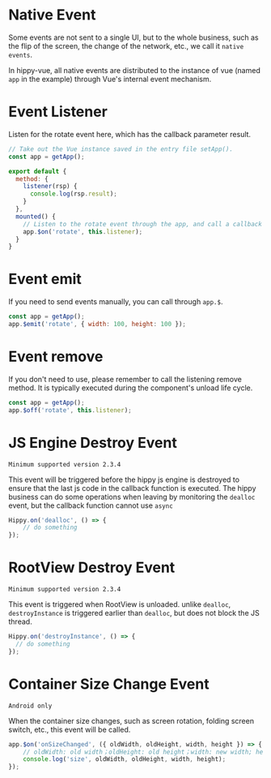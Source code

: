 # Native Event

Some events are not sent to a single UI, but to the whole business, such as the flip of the screen, the change of the network, etc., we call it `native events`.

In hippy-vue, all native events are distributed to the instance of vue (named `app` in the example) through Vue's internal event mechanism.

# Event Listener

Listen for the rotate event here, which has the callback parameter result.

```js
// Take out the Vue instance saved in the entry file setApp().
const app = getApp();

export default {
  method: {
    listener(rsp) {
      console.log(rsp.result);
    }
  },
  mounted() {
    // Listen to the rotate event through the app, and call a callback through this.listener when the event occurs.
    app.$on('rotate', this.listener);
  }
}

```

# Event emit

If you need to send events manually, you can call through `app.$`.

```js
const app = getApp();
app.$emit('rotate', { width: 100, height: 100 });
```

# Event remove

If you don't need to use, please remember to call the listening remove method. It is typically executed during the component's unload life cycle.

```js
const app = getApp();
app.$off('rotate', this.listener);
```

# JS Engine Destroy Event

`Minimum supported version 2.3.4`

This event will be triggered before the hippy js engine is destroyed to ensure that the last js code in the callback function is executed. The hippy business can do some operations when leaving by monitoring the `dealloc` event, but the callback function cannot use `async`

```jsx
Hippy.on('dealloc', () => {
    // do something
});
```

# RootView Destroy Event

`Minimum supported version 2.3.4`

This event is triggered when RootView is unloaded. unlike `dealloc`,  `destroyInstance` is triggered earlier than `dealloc`, but does not block the JS thread.

```jsx
Hippy.on('destroyInstance', () => {
  // do something
});
```

# Container Size Change Event

`Android only`

When the container size changes, such as screen rotation, folding screen switch, etc., this event will be called.

```jsx
app.$on('onSizeChanged', ({ oldWidth, oldHeight, width, height }) => {
    // oldWidth: old width；oldHeight: old height；width: new width; height: new height
    console.log('size', oldWidth, oldHeight, width, height);
});
```
